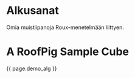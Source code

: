 # Alkusanat
Omia muistiipanoja Roux-menetelmään liittyen.

# A RoofPig Sample Cube
<div class="roofpig rp250 left" data-config="base=P1|hover=far|flags=showalg|alg={{page.demo_alg}}|algdisplay=fancy2s 2p"></div>
<span>{{ page.demo_alg }}</span>
